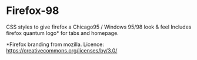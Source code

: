 # Firefox-98
CSS styles to give firefox a Chicago95 / Windows 95/98 look & feel
Includes firefox quantum logo* for tabs and homepage. 

*Firefox branding from mozilla. Licence: https://creativecommons.org/licenses/by/3.0/

